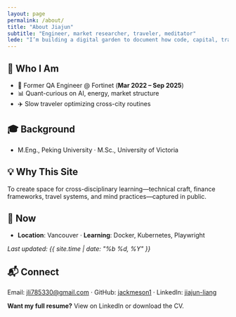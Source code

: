 ```yaml
---
layout: page
permalink: /about/
title: "About Jiajun"
subtitle: "Engineer, market researcher, traveler, meditator"
lede: "I’m building a digital garden to document how code, capital, travel, and inner work feed each other."
---
```


## 👤 Who I Am

- 🔧 Former QA Engineer @ Fortinet (**Mar 2022 – Sep 2025**)
- 📊 Quant-curious on AI, energy, market structure
- ✈️ Slow traveler optimizing cross-city routines

## 🎓 Background

- M.Eng., Peking University · M.Sc., University of Victoria

## 💡 Why This Site

To create space for cross-disciplinary learning—technical craft, finance frameworks, travel systems, and mind practices—captured in public.

## 📍 Now

- **Location**: Vancouver · **Learning**: Docker, Kubernetes, Playwright

*Last updated: {{ site.time | date: "%b %d, %Y" }}*

## 📬 Connect

Email: [jli785330@gmail.com](mailto:jli785330@gmail.com) · GitHub: [jackmeson1](https://github.com/jackmeson1) · LinkedIn: [jiajun-liang](https://www.linkedin.com/in/jiajun-liang-qa/)

**Want my full resume?** View on LinkedIn or download the CV.
